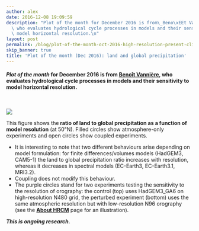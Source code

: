 ```yaml
---
author: alex
date: 2016-12-08 19:09:59
description: "Plot of the month for December 2016 is from\_Beno\xEEt Vanni\xE8re,\
  \ who evaluates hydrological cycle processes in models and their sensitivity to\
  \ model horizontal resolution.\n"
layout: post
permalink: /blog/plot-of-the-month-oct-2016-high-resolution-present-climate-simulation/
skip_banner: true
title: 'Plot of the month (Dec 2016): land and global precipitation'
---
```


<h4><em><strong>Plot of the month</strong></em> for December 2016 is from <strong><a href="http://www.met.reading.ac.uk/userpages/nr912752.php">Benoît Vannière</a></strong>, who evaluates hydrological cycle processes in models and their sensitivity to model horizontal resolution.<img></h4>
<p></p>
<p> </p>
<p><img src="{{ site.baseurl }}/assets/media/uploads/Figures/hrdrol_resol_sensitivity_benoit_vanniere.png"></p>
<p>This figure shows the<strong> ratio of land to global precipitation as a function of model resolution</strong> (at 50°N). Filled circles show atmosphere-only experiments and open circles show coupled experiments.</p>
<div>
<ul>
<li>It is interesting to note that two different behaviours arise depending on model formulation: for finite differences/volumes models (HadGEM3, CAM5-1) the land to global precipitation ratio increases with resolution, whereas it decreases in spectral models (EC-Earth3, EC-Earth3.1, MRI3.2).</li>
<li>Coupling does not modify this behaviour.</li>
<li>The purple circles stand for two experiments testing the sensitivity to the resolution of orography: the control (top) uses HadGEM3_GA6 on high-resolution N480 grid, the perturbed experiment (bottom) uses the same atmospheric resolution but with low-resolution N96 orography (see the <strong><a href="https://hrcm.ceda.ac.uk/about-us/">About HRCM</a></strong> page for an illustration).</li>
</ul>
<strong><em>This is ongoing research.</em></strong></div>
